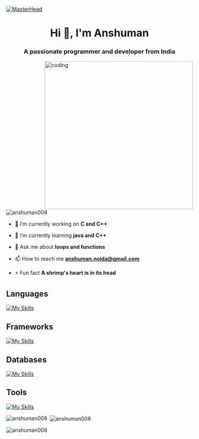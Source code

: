 [![MasterHead](https://user-images.githubusercontent.com/74038190/225813708-98b745f2-7d22-48cf-9150-083f1b00d6c9.gif)](https://rishavchanda.io)
<h1 align="center">Hi 👋, I'm Anshuman</h1>
<h3 align="center">A passionate programmer and developer from India</h3>
<img align="right" alt="coding" width="400" src="https://user-images.githubusercontent.com/74038190/225813708-98b745f2-7d22-48cf-9150-083f1b00d6c9.gif">

<p align="left"> <img src="https://komarev.com/ghpvc/?username=anshuman008&label=Profile%20views&color=0e75b6&style=flat" alt="anshuman008" /> </p>

- 🔭 I’m currently working on **C and C++**

- 🌱 I’m currently learning **java and C++**

- 💬 Ask me about **loops and functions**

- 📫 How to reach me **anshuman.noida@gmail.com**

- ⚡ Fun fact **A shrimp's heart is in its head**

<h2>Languages</h2>

[![My Skills](https://skillicons.dev/icons?i=ts,js,go,bash,python)](https://skillicons.dev)

<h2>Frameworks</h2>
  
[![My Skills](https://skillicons.dev/icons?i=nestjs,express,fastapi,angular,react,nextjs,tailwindcss)](https://skillicons.dev)

<h2>Databases</h2>
  
[![My Skills](https://skillicons.dev/icons?i=postgres,redis,mongo)](https://skillicons.dev)

<h2>Tools</h2>
 
[![My Skills](https://skillicons.dev/icons?i=neovim,vim,git,docker,k8s,kafka,linux,githubactions)](https://skillicons.dev)

<p><img align="left" src="https://github-readme-stats.vercel.app/api/top-langs?username=anshuman008&show_icons=true&locale=en&layout=compact" alt="anshuman008" /></p>

<p>&nbsp;<img align="center" src="https://github-readme-stats.vercel.app/api?username=anshuman008&show_icons=true&locale=en" alt="anshuman008" /></p>

<p><img align="center" src="https://github-readme-streak-stats.herokuapp.com/?user=anshuman008&" alt="anshuman008" /></p>
